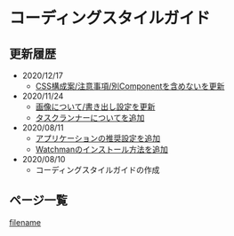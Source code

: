 # コーディングスタイルガイド

## 更新履歴

* 2020/12/17
  * [CSS構成案/注意事項/別Componentを含めないを更新](/ja/methodologies/important/child.md)
* 2020/11/24
  * [画像について/書き出し設定を更新](/ja/image/export.md)
  * [タスクランナーについてを追加](/ja/task-runner/)
* 2020/08/11
  * [アプリケーションの推奨設定を追加](/ja/basic/)
  * [Watchmanのインストール方法を追加](/ja/basic/application/watchman.md)
* 2020/08/10
  * コーディングスタイルガイドの作成

## ページ一覧

[filename](_sidebar.md ':include')